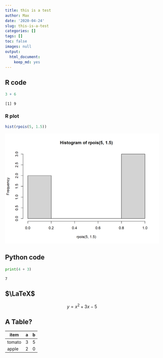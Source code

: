 ```yaml
---
title: this is a test
author: Max
date: '2020-04-24'
slug: this-is-a-test
categories: []
tags: []
toc: false
images: null
output: 
  html_document: 
    keep_md: yes
---
```




## R code


```r
3 + 6
```

```
[1] 9
```
### R plot


```r
hist(rpois(5, 1.5))
```

![](hist-pois-1.png)<!-- -->
## Python code


```python
print(4 + 3)
```

```
7
```

## $\LaTeX$

$$y = x^2 + 3x - 5$$

## A Table?

item   | a | b
-------|---|--
tomato | 3 | 5
apple  | 2 | 0

